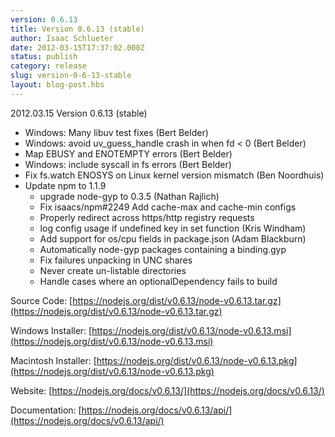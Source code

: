 ```yaml
---
version: 0.6.13
title: Version 0.6.13 (stable)
author: Isaac Schlueter
date: 2012-03-15T17:37:02.000Z
status: publish
category: release
slug: version-0-6-13-stable
layout: blog-post.hbs
---
```


2012.03.15 Version 0.6.13 (stable)

* Windows: Many libuv test fixes (Bert Belder)
* Windows: avoid uv\_guess\_handle crash in when fd < 0 (Bert Belder)
* Map EBUSY and ENOTEMPTY errors (Bert Belder)
* Windows: include syscall in fs errors (Bert Belder)
* Fix fs.watch ENOSYS on Linux kernel version mismatch (Ben Noordhuis)
* Update npm to 1.1.9
  * upgrade node-gyp to 0.3.5 (Nathan Rajlich)
  * Fix isaacs/npm#2249 Add cache-max and cache-min configs
  * Properly redirect across https/http registry requests
  * log config usage if undefined key in set function (Kris Windham)
  * Add support for os/cpu fields in package.json (Adam Blackburn)
  * Automatically node-gyp packages containing a binding.gyp
  * Fix failures unpacking in UNC shares
  * Never create un-listable directories
  * Handle cases where an optionalDependency fails to build

Source Code: [https://nodejs.org/dist/v0.6.13/node-v0.6.13.tar.gz](https://nodejs.org/dist/v0.6.13/node-v0.6.13.tar.gz)

Windows Installer: [https://nodejs.org/dist/v0.6.13/node-v0.6.13.msi](https://nodejs.org/dist/v0.6.13/node-v0.6.13.msi)

Macintosh Installer: [https://nodejs.org/dist/v0.6.13/node-v0.6.13.pkg](https://nodejs.org/dist/v0.6.13/node-v0.6.13.pkg)

Website: [https://nodejs.org/docs/v0.6.13/](https://nodejs.org/docs/v0.6.13/)

Documentation: [https://nodejs.org/docs/v0.6.13/api/](https://nodejs.org/docs/v0.6.13/api/)
